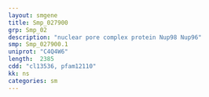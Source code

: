 ```yaml
---
layout: smgene
title: Smp_027900
grp: Smp_02
description: "nuclear pore complex protein Nup98 Nup96"
smp: Smp_027900.1
uniprot: "C4Q4W6"
length:  2385
cdd: "cl13536, pfam12110"
kk: ns
categories: sm
---
```

